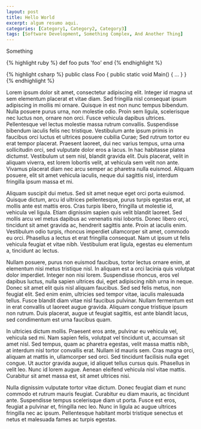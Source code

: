 ```yaml
---
layout: post
title: Hello World
excerpt: algum resumo aqui.
categories: [Category1, Category2, Category3]
tags: [Software Development, Something Complex, And Another Thing]
---
```


<div class="well">
    Something
</div>

{% highlight ruby %}
def foo
  puts 'foo'
end
{% endhighlight %}

{% highlight csharp %}
public class Foo {
    public static void Main() {
        ...
    }
}
{% endhighlight %}

Lorem ipsum dolor sit amet, consectetur adipiscing elit. Integer id magna ut sem elementum placerat et vitae diam. Sed fringilla nisl consequat ipsum adipiscing in mollis mi ornare. Quisque in est non nunc tempus bibendum. Nulla posuere purus urna, non molestie odio. Proin sem ligula, scelerisque nec luctus non, ornare non orci. Fusce vehicula dapibus ultrices. Pellentesque vel lectus molestie massa rutrum convallis. Suspendisse bibendum iaculis felis nec tristique. Vestibulum ante ipsum primis in faucibus orci luctus et ultrices posuere cubilia Curae; Sed rutrum tortor eu erat tempor placerat. Praesent laoreet, dui nec varius tempus, urna urna sollicitudin orci, sed vulputate dolor eros a lacus. In hac habitasse platea dictumst. Vestibulum ut sem nisl, blandit gravida elit. Duis placerat, velit in aliquam viverra, est lorem lobortis velit, at vehicula sem velit non ante. Vivamus placerat diam nec arcu semper ac pharetra nulla euismod. Aliquam posuere, elit sit amet vehicula iaculis, neque dui sagittis nisl, interdum fringilla ipsum massa et mi.

Aliquam suscipit dui metus. Sed sit amet neque eget orci porta euismod. Quisque dictum, arcu id ultrices pellentesque, purus turpis egestas erat, at mollis ante est mattis eros. Cras turpis libero, fringilla ut molestie id, vehicula vel ligula. Etiam dignissim sapien quis velit blandit laoreet. Sed mollis arcu vel metus dapibus ac venenatis nisi lobortis. Donec libero orci, tincidunt sit amet gravida ac, hendrerit sagittis ante. Proin at iaculis enim. Vestibulum odio turpis, rhoncus imperdiet ullamcorper sit amet, commodo eu orci. Phasellus a lectus et erat fringilla consequat. Nam ut ipsum ut felis vehicula feugiat et vitae nibh. Vestibulum erat ligula, egestas eu elementum a, tincidunt ac lectus.

Nullam posuere, purus non euismod faucibus, tortor lectus ornare enim, at elementum nisi metus tristique nisl. In aliquam est a orci lacinia quis volutpat dolor imperdiet. Integer non nisi lorem. Suspendisse rhoncus, eros vel dapibus luctus, nulla sapien ultrices dui, eget adipiscing nibh urna in neque. Donec sit amet elit quis nisl aliquam faucibus. Sed sed felis metus, non feugiat elit. Sed enim enim, ultricies sed tempor vitae, iaculis malesuada tellus. Fusce blandit diam vitae nisl faucibus pulvinar. Nullam fermentum est in erat convallis ut laoreet augue gravida. Aliquam congue tristique ipsum non rutrum. Duis placerat, augue ut feugiat sagittis, est ante blandit lacus, sed condimentum est urna faucibus quam.

In ultricies dictum mollis. Praesent eros ante, pulvinar eu vehicula vel, vehicula sed mi. Nam sapien felis, volutpat vel tincidunt ut, accumsan sit amet nisl. Sed tempus, quam ac pharetra egestas, velit massa mattis nibh, at interdum nisl tortor convallis erat. Nullam id mauris sem. Cras magna orci, aliquam at mattis in, ullamcorper sed orci. Sed tincidunt facilisis nulla eget congue. Ut auctor gravida augue, id aliquet tellus cursus quis. Phasellus in velit leo. Nunc id lorem augue. Aenean eleifend vehicula nisl vitae mattis. Curabitur sit amet massa est, sit amet ultrices nisi.

Nulla dignissim vulputate tortor vitae dictum. Donec feugiat diam et nunc commodo et rutrum mauris feugiat. Curabitur eu diam mauris, ac tincidunt ante. Suspendisse tempus scelerisque diam ut porta. Fusce est eros, feugiat a pulvinar et, fringilla nec leo. Nunc in ligula ac augue ultrices fringilla nec ac ipsum. Pellentesque habitant morbi tristique senectus et netus et malesuada fames ac turpis egestas.
